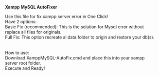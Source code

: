 <strong>Xampp MySQL AutoFixer</strong> 

Use this file for fix xampp server error in One Click!</br>
Have 2 options:</br>
 Basic Fix (recommended): This is the solution for Mysql error without replace all files for originals.</br>
 Full Fix: This option recreate al data folder to origin and restore your db(s).</br>
</br></br>
How to use:</br>
  Download XamppMySQL-AutoFix.cmd and place this into your xampp server root folder. </br>
  Execute and Ready!
